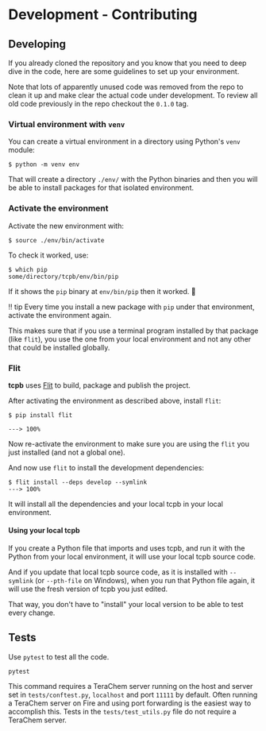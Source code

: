 # Development - Contributing

## Developing

If you already cloned the repository and you know that you need to deep dive in the code, here are some guidelines to set up your environment.

Note that lots of apparently unused code was removed from the repo to clean it up and make clear the actual code under development. To review all old code previously in the repo checkout the `0.1.0` tag.

### Virtual environment with `venv`

You can create a virtual environment in a directory using Python's `venv` module:

```console
$ python -m venv env
```

That will create a directory `./env/` with the Python binaries and then you will be able to install packages for that isolated environment.

### Activate the environment

Activate the new environment with:

```console
$ source ./env/bin/activate
```

To check it worked, use:

```console
$ which pip
some/directory/tcpb/env/bin/pip
```

If it shows the `pip` binary at `env/bin/pip` then it worked. 🎉

‼️ tip
Every time you install a new package with `pip` under that environment, activate the environment again.

This makes sure that if you use a terminal program installed by that package (like `flit`), you use the one from your local environment and not any other that could be installed globally.

### Flit

**tcpb** uses <a href="https://flit.readthedocs.io/en/latest/index.html" class="external-link" target="_blank">Flit</a> to build, package and publish the project.

After activating the environment as described above, install `flit`:

```console
$ pip install flit

---> 100%
```

Now re-activate the environment to make sure you are using the `flit` you just installed (and not a global one).

And now use `flit` to install the development dependencies:

```console
$ flit install --deps develop --symlink
---> 100%
```

It will install all the dependencies and your local tcpb in your local environment.

#### Using your local tcpb

If you create a Python file that imports and uses tcpb, and run it with the Python from your local environment, it will use your local tcpb source code.

And if you update that local tcpb source code, as it is installed with `--symlink` (or `--pth-file` on Windows), when you run that Python file again, it will use the fresh version of tcpb you just edited.

That way, you don't have to "install" your local version to be able to test every change.

## Tests

Use `pytest` to test all the code.

```console
pytest
```

This command requires a TeraChem server running on the host and server set in `tests/conftest.py`, `localhost` and port `11111` by default. Often running a TeraChem server on Fire and using port forwarding is the easiest way to accomplish this. Tests in the `tests/test_utils.py` file do not require a TeraChem server.
